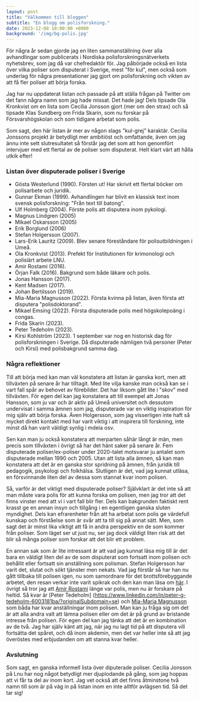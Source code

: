 ```yaml
---
layout: post
title: "Välkommen till bloggen"
subtitle: "En blogg om polisforskning."
date: 2023-12-08 10:00:00 +0000
background: '/img/bg-polis.jpg'
---
```

För några år sedan gjorde jag en liten sammanställning över alla avhandlingar som publicerats i Nordiska polisforskningsnätverkets nyhetsbrev, som jag då var chefredaktör för. Jag påbörjade också en lista över vilka poliser som disputerat i Sverige, mest "för kul", men också som underlag för några presentationer jag gjort om polisforskning och vikten av att få fler poliser att börja forska. 

Jag har nu uppdaterat listan och passade på att ställa frågan på Twitter om det fann några namn som jag hade missat. Det hade jag! Dels tipsade Ola Kronkvist om en lista som Cecilia Jonsson gjort (mer om den strax) och så tipsade Klas Sundberg om Frida Skarin, som nu forskar på Försvarshögskolan och som tidigare arbetat som polis. 

Som sagt, den här listan är mer av någon slags "kul-grej" karaktär. Cecilia Jonssons projekt är betydligt mer ambitiöst och omfattande, även om jag ännu inte sett slutresultatet så förstår jag det som att hon genomfört intervjuer med ett flertal av de poliser som disputerat. Helt klart värt att hålla utkik efter! 

### Listan över disputerade poliser i Sverige

- Gösta Westerlund (1990). Försten ut! Har skrivit ett flertal böcker om polisarbete och juridik. 
- Gunnar Ekman (1999). Avhandlingen har blivit en klassisk text inom svensk polisforskning: "Från text till batong".
- Ulf Holmberg (2004). Förste polis att disputera inom pykologi. 
- Magnus Lindgren (2005)
- Mikael Oskarsson (2005) 
- Erik Borglund (2006)
- Stefan Holgersson (2007).
- Lars-Erik Lauritz (2009). Blev senare föreståndare för polisutbildningen i Umeå. 
- Ola Kronkvist (2013). Prefekt för Institutionen för krimonologi och polisiärt arbete LNU.
- Amir Rostami (2016).
- Örjan Falk (2016). Bakgrund som både läkare och polis. 
- Jonas Hansson (2017).
- Kent Madsen (2017). 
- Johan Bertilsson (2019).
- Mia-Maria Magnusson (2022). Första kvinna på listan, även första att disputera "polisdoktorand".
- Mikael Emsing (2022). Första disputerade polis med högskolepoäng i congas. 
- Frida Skarin (2023).
- Peter Tedeholm (2023).
- Kirsi Kohlström (2023). 1 september var nog en historisk dag för polisforskningen i Sverige. Då disputerade nämligen två personer (Peter och Kirsi) med polisbakgrund samma dag.

### Några reflektioner
Till att börja med kan man väl konstatera att listan är ganska kort, men att tillväxten på senare år har tilltagit. Med lite vilja kanske man också kan se i vart fall spår av behovet av förebilder. Det har liksom gått lite i "skov" med tillväxten. För egen del kan jag konstatera att till exempel att Jonas Hansson, som ju var och är aktiv på Umeå universitet och dessutom undervisat i samma ämnen som jag, disputerade var en viktig inspiration för mig själv att börja forska. Även Holgersson, som jag visserligen inte haft så mycket direkt kontakt med har varit viktig i att inspirera till forskning, inte minst då han varit väldigt synlig i mdeia osv. 

Sen kan man ju också konstatera att merparten såhär långt är män, men precis som tillväxten i övrigt så har det hänt saker på senare år. Fem disputerade poliser/ex-poliser under 2020-talet motsvarar ju antalet som disputerade mellan 1990 och 2005. Utan att lista alla ämnen, så kan man konstatera att det är en ganska stor spridning på ämnen, från juridik till pedagogik, psykologi och folkhälsa. Slutligen är det, vad jag kunnat utläsa, en försvinnande liten del av dessa som stannat kvar inom polisen. 

Så, varför är det viktigt med disputerade poliser? Självklart är det inte så att man måste vara polis för att kunna forska om polisen, men jag tror att det finns vinster med att vi i vart fall blir fler. Dels kan bakgrunden faktiskt rent krasst ge en annan insyn och tillgång i en egentligen ganska sluten myndighet. Dels kan efrarenheter från att ha arbetat som polis ge värdefull kunskap och förståelse som är svår att ta till sig på annat sätt. Men, som sagt det är minst lika viktigt att få in andra perspektiv en de som kommer från poliser. Som läget ser ut just nu, ser jag dock väldigt liten risk att det blir så många poliser som forskar att det blir ett problem. 

En annan sak som är lite intressant är att vad jag kunnat läsa mig till är det bara en väldigt liten del av de som disputerat som fortsatt inom polisen och behållit eller fortsatt sin anställning som polisman. Stefan Holgersson har varit det, slutat och sökt tjänster men nekats. Vad jag förstår så har han nu gått tillbaka till polisen igen, nu som samordnare för det brottsförebyggande arbetet, den resan verkar inte varit spikrak och den kan man läsa om [här](https://polisforskning.se/tillbaka-till-polisen/). I övrigt så tror jag att [Amir Rostami](https://www.iffs.se/forskning/forskare/amir-rostami/) länge var polis, men nu är forskare på heltid. Så kvar är [Peter Tedeholm] (https://www.linkedin.com/in/peter-g-tedeholm-6003181ba/?originalSubdomain=se) och [Mia-Maria Magnusson](https://www.linkedin.com/in/mia-maria-magnusson-736712236/) som båda har kvar anställningar inom polisen. Man kan ju fråga sig om det är att alla andra valt att lämna polisen eller om det är på grund av bristande intresse från polisen. För egen del kan jag tänka att det är en kombination av de två. Jag har själv känt att jag, när jag nu lagt tid på att disputera vill fortsätta det spåret, och då inom akdemin, men det var heller inte så att jag överöstes med erbjudanden om att stanna kvar heller. 

### Avslutning
Som sagt, en ganska informell lista över diputerade poliser. Cecilia Jonsson på Lnu har nog något betydligt mer djuplodande på gång, som jag hoppas att vi får ta del av inom kort. Jag vet också att det finns åtminstone två namn till som är på väg in på listan inom en inte alltför avlägsen tid. Så det tar sig! 

